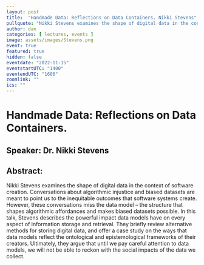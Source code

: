 ```yaml
--- 
layout: post 
title:  "Handmade Data: Reflections on Data Containers. Nikki Stevens" 
pullquote: "Nikki Stevens examines the shape of digital data in the context of software creation" 
author: dan 
categories: [ lectures, events ] 
image: assets/images/Stevens.png 
event: true 
featured: true 
hidden: false 
eventdate: "2022-11-15" 
eventstartUTC: "1400" 
eventendUTC: "1600" 
zoomlink: "" 
ics: "" 
---
```


<!--- debug nikki 1 -->
# Handmade Data: Reflections on Data Containers. 
## Speaker: Dr. Nikki Stevens

## Abstract:

Nikki Stevens examines the shape of digital data in the context of software creation. Conversations about algorithmic injustice and biased datasets are meant to point us to the inequitable outcomes that software systems create.  However, these conversations miss the data model – the structure that shapes algorithmic affordances and makes biased datasets possible. In this talk, Stevens describes the powerful impact data models have on every aspect of information storage and retrieval. They briefly review alternative methods for storing digital data, and offer a case study on the ways that data models reflect the ontological and epistemological frameworks of their creators. Ultimately, they argue that until we pay careful attention to data models, we will not be able to reckon with the social impacts of the data we collect.
